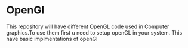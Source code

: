 # OpenGl
This repository will have different OpenGL code used in Computer graphics.To use them first u need to setup openGL in your system.
This have basic implmentations of openGl
